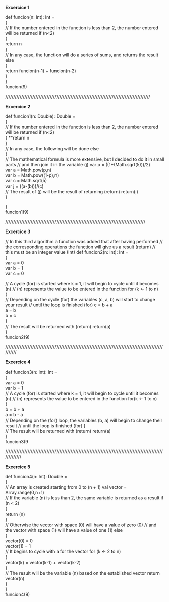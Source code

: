**Excercice 1**

def  funcion(n: Int): Int =  
{  
// If the number entered in the function is less than 2, the number entered will be returned
if (n<2)  
{  
return n  
}  
// In any case, the function will do a series of sums, and returns the result
else  
{  
return funcion(n-1) + funcion(n-2)  
}  
}  
funcion(9)  

///////////////////////////////////////////////////////////////////////////////////////////

**Excercice 2**

def  funcion1(n: Double): Double =  
{  
// If the number entered in the function is less than 2, the number entered will be returned
if (n<2)  
{
**return n  
}  
// 
In any case, the following will be done
else  
{  
// The mathematical formula is more extensive, but I decided to do it in small parts
// and then join it in the variable (j)
var p = ((1+(Math.sqrt(5)))/2)  
var a = Math.pow(p,n)  
var b = Math.pow((1-p),n)  
var c = Math.sqrt(5)  
var j = ((a-(b)))/(c)  
// The result of (j) will be the result of returning (return)
return(j)  
}  
  
}  
funcion1(9)  

////////////////////////////////////////////////////////////////////////////////////////

**Excercice 3**

// In this third algorithm a function was added that after having performed
// the corresponding operations the function will give us a result (return)
// this must be an integer value (Int)
def  funcion2(n: Int): Int =  
{  
var a = 0  
var b = 1  
var c = 0  

// A cycle (for) is started where k = 1, it will begin to cycle until it becomes (n)
// (n) represents the value to be entered in the function
for (k <- 1 to n)  
{  
// Depending on the cycle (for) the variables (c, a, b) will start to change
your result
// until the loop is finished (for)
c = b + a  
a = b  
b = c  
}  
// The result will be returned with (return)
return(a)  
}  
funcion2(9) 

//////////////////////////////////////////////////////////////////////////////////////////////////////////

**Excercice 4**

def  funcion3(n: Int): Int =  
{  
var a = 0  
var b = 1  
// A cycle (for) is started where k = 1, it will begin to cycle until it becomes (n)
// (n) represents the value to be entered in the function
for(k <- 1 to n)  
{  
b = b + a  
a = b - a  
// Depending on the (for) loop, the variables (b, a) will begin to change their result
// until the loop is finished (for)
}  
// The result will be returned with (return)
return(a)  
}  
funcion3(9

/////////////////////////////////////////////////////////////////////////////////////////////////////////////

**Excercice 5**

def  funcion4(n: Int): Double =  
{  
// An array is created starting from 0 to (n + 1)
val vector = Array.range(0,n+1)  
// If the variable (n) is less than 2, the same variable is returned as a result
if (n < 2)  
{  
return (n)  
}  
// Otherwise the vector with space (0) will have a value of zero (0)
// and the vector with space (1) will have a value of one (1) 
else  
{  
vector(0) = 0  
vector(1) = 1  
// It begins to cycle with a for the vector
for (k <- 2 to n)  
{  
vector(k) = vector(k-1) + vector(k-2)  
}  
// 
The result will be the variable (n) based on the established vector
return vector(n)  
}  
}  
funcion4(9) 
